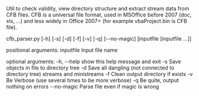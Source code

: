 Util to check validity, view directory structure and extract stream data from CFB files. CFB is a universal file format,
 used in MSOffice before 2007 (doc, xls, ...) and less widely in Office 2007+ (for example vbaProject.bin is CFB file).

cfb_parser.py [-h] [-s] [-d] [-f] [-v] [-q] [--no-magic]
                     [inputfile [inputfile ...]]

positional arguments:
  inputfile   Input file name

optional arguments:
  -h, --help  show this help message and exit
  -s          Save objects in file to directory tree
  -d          Save all dangling (not connected to directory tree) streams and
              ministreams
  -f          Clean output directory if exists
  -v          Be Verbose (use several times to be more verbose)
  -q          Be quite, output nothing on errors
  --no-magic  Parse file even if magic is wrong
